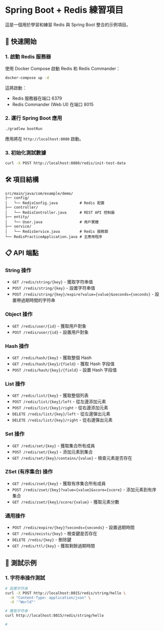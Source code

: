 # Spring Boot + Redis 練習項目

這是一個用於學習和練習 Redis 與 Spring Boot 整合的示例項目。

## 🚀 快速開始

### 1. 啟動 Redis 服務器

使用 Docker Compose 啟動 Redis 和 Redis Commander：

```bash
docker-compose up -d
```

這將啟動：
- Redis 服務器在端口 6379
- Redis Commander (Web UI) 在端口 8015

### 2. 運行 Spring Boot 應用

```bash
./gradlew bootRun
```

應用將在 `http://localhost:8080` 啟動。

### 3. 初始化測試數據

```bash
curl -X POST http://localhost:8080/redis/init-test-data
```

## 🛠️ 項目結構

```
src/main/java/com/example/demo/
├── config/
│   └── RedisConfig.java          # Redis 配置
├── controller/
│   └── RedisController.java      # REST API 控制器
├── entity/
│   └── User.java                 # 用戶實體
├── service/
│   └── RedisService.java         # Redis 服務類
└── RedisPracticeApplication.java # 主應用程序
```

## 📋 API 端點

### String 操作
- `GET /redis/string/{key}` - 獲取字符串值
- `POST /redis/string/{key}` - 設置字符串值
- `POST /redis/string/{key}/expire?value={value}&seconds={seconds}` - 設置帶過期時間的字符串

### Object 操作
- `GET /redis/user/{id}` - 獲取用戶對象
- `POST /redis/user/{id}` - 設置用戶對象

### Hash 操作
- `GET /redis/hash/{key}` - 獲取整個 Hash
- `GET /redis/hash/{key}/{field}` - 獲取 Hash 字段值
- `POST /redis/hash/{key}/{field}` - 設置 Hash 字段值

### List 操作
- `GET /redis/list/{key}` - 獲取整個列表
- `POST /redis/list/{key}/left` - 從左邊添加元素
- `POST /redis/list/{key}/right` - 從右邊添加元素
- `DELETE /redis/list/{key}/left` - 從左邊彈出元素
- `DELETE /redis/list/{key}/right` - 從右邊彈出元素

### Set 操作
- `GET /redis/set/{key}` - 獲取集合所有成員
- `POST /redis/set/{key}` - 添加元素到集合
- `GET /redis/set/{key}/contains/{value}` - 檢查元素是否存在

### ZSet (有序集合) 操作
- `GET /redis/zset/{key}` - 獲取有序集合所有成員
- `POST /redis/zset/{key}?value={value}&score={score}` - 添加元素到有序集合
- `GET /redis/zset/{key}/score/{value}` - 獲取元素分數

### 通用操作
- `POST /redis/expire/{key}?seconds={seconds}` - 設置過期時間
- `GET /redis/exists/{key}` - 檢查鍵是否存在
- `DELETE /redis/{key}` - 刪除鍵
- `GET /redis/ttl/{key}` - 獲取剩餘過期時間

## 🧪 測試示例

### 1. 字符串操作測試

```bash
# 設置字符串
curl -X POST http://localhost:8015/redis/string/hello \
  -H "Content-Type: application/json" \
  -d '"World"'

# 獲取字符串
curl http://localhost:8015/redis/string/hello

#